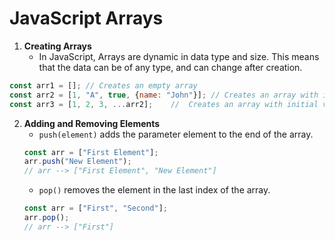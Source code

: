 # JavaScript Arrays

1. **Creating Arrays**
    - In JavaScript, Arrays are dynamic in data type and size. This means that the data can be of any type, and can change after creation.
```javascript
const arr1 = []; // Creates an empty array
const arr2 = [1, "A", true, {name: "John"}]; // Creates an array with initial values
const arr3 = [1, 2, 3, ...arr2];    //  Creates an array with initial values, and uses the spread operator to add the values from arr2
```
2. **Adding and Removing Elements**
    - `push(element)` adds the parameter element to the end of the array.
    ```javascript
    const arr = ["First Element"];
    arr.push("New Element");
    // arr --> ["First Element", "New Element"]
    ```
    - `pop()` removes the element in the last index of the array.
    ```javascript
    const arr = ["First", "Second"];
    arr.pop();
    // arr --> ["First"]
